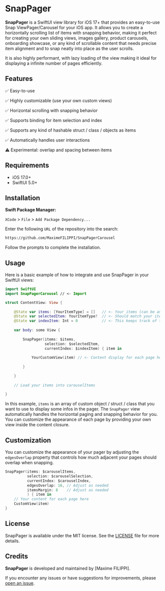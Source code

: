 # SnapPager

**SnapPager** is a SwiftUI view library for iOS 17+ that provides an easy-to-use Snap ViewPager/Carousel for your iOS app. It allows you to create a horizontally scrolling list of items with snapping behavior, making it perfect for creating your own sliding views, images gallery, product carousels, onboarding showcase, or any kind of scrollable content that needs precise item alignment and to snap neatly into place as the user scrolls.

It is also highly performant, with lazy loading of the view making it ideal for displaying a infinite number of pages efficiently.


## Features

✅ Easy-to-use

✅ Highly customizable (use your own custom views)

✅ Horizontal scrolling with snapping behavior

✅ Supports binding for item selection and index

✅ Supports any kind of hashable struct / class / objects as items

✅ Automatically handles user interactions

⚠️ Experimental: overlap and spacing between items 


## Requirements

- iOS 17.0+
- SwiftUI 5.0+



## Installation

**Swift Package Manager:**

`XCode` > `File` > `Add Package Dependency...`  

Enter the following `URL` of the repository into the search: 
```html
https://github.com/MaximeFILIPPI/SnapPagerCarousel
```
Follow the prompts to complete the installation.


## Usage

Here is a basic example of how to integrate and use SnapPager in your SwiftUI views:

```swift
import SwiftUI
import SnapPagerCarousel // <- Import

struct ContentView: View {
    
    @State var items: [YourItemType] = []   // <- Your items (can be anything Hashable)
    @State var selectedItem: YourItemType?  // <- Should match your items type
    @State var indexItem: Int = 0           // <- This keeps track of the page index
    
    var body: some View {
        
        SnapPager(items: $items,
                  selection: $selectedItem,
                  currentIndex: $indexItem) { item in
            
            YourCustomView(item) // <- Content display for each page here (can be replace by any of your views)
            
        }
        
    }
    
    // Load your items into carouselItems
    
}
```

In this example, `items` is an array of custom object / struct / class that you want to use to display some infos in the pager. 
The `SnapPager` view automatically handles the horizontal paging and snapping behavior for you. 
You can customize the appearance of each page by providing your own view inside the content closure.


## Customization

You can customize the appearance of your pager by adjusting the `edgesOverlap` property that controls how much adjacent your pages should overlap when snapping.

```swift
SnapPager(items: $carouselItems,
          selection: $carouselSelection,
          currentIndex: $carouselIndex,
          edgesOverlap: 16, // Adjust as needed
          itemsMargin: 8    // Adjust as needed
          ) { item in
    // Your content for each page here
    CustomView(item)
}
```


## License

SnapPager is available under the MIT license. See the [LICENSE](https://github.com/MaximeFILIPPI/SnapPagerCarousel/blob/main/LICENSE) file for more details.


## Credits

**SnapPager** is developed and maintained by [Maxime FILIPPI].

If you encounter any issues or have suggestions for improvements, please [open an issue](https://github.com/MaximeFILIPPI/SnapPagerCarousel/issues).
